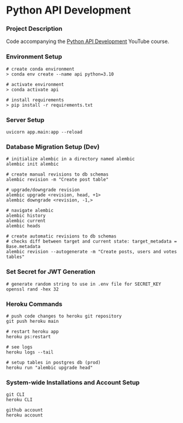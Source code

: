 # Python API Development

### Project Description

Code accompanying the [Python API Development](https://www.youtube.com/watch?v=0sOvCWFmrtA&t=66133s) YouTube course.

### Environment Setup

```
# create conda environment
> conda env create --name api python=3.10

# activate environment
> conda activate api

# install requirements
> pip install -r requirements.txt
```

### Server Setup 

```
uvicorn app.main:app --reload
```

### Database Migration Setup (Dev)

```
# initialize alembic in a directory named alembic
alembic init alembic

# create manual revisions to db schemas
alembic revision -m "Create post table"

# upgrade/downgrade revision
alembic upgrade <revision, head, +1>
alembic downgrade <revision, -1,>

# navigate alembic
alembic history
alembic current
alembic heads

# create automatic revisions to db schemas 
# checks diff between target and current state: target_metadata = Base.metadata
alembic revision --autogenerate -m "Create posts, users and votes tables"
```


### Set Secret for JWT Generation
 ```
# generate random string to use in .env file for SECRET_KEY
openssl rand -hex 32 
```

### Heroku Commands

```
# push code changes to heroku git repository
git push heroku main

# restart heroku app
heroku ps:restart

# see logs
heroku logs --tail

# setup tables in postgres db (prod)
heroku run "alembic upgrade head"
```


### System-wide Installations and Account Setup

```
git CLI
heroku CLI

github account
heroku account
```


